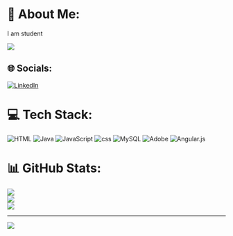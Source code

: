 # 💫 About Me:
I am student

[![](https://visitcount.itsvg.in/api?id=kalleshcbkallu&label=Profile%20Views&color=0&icon=1&pretty=false)](https://visitcount.itsvg.in)
## 🌐 Socials:
[![LinkedIn](https://img.shields.io/badge/LinkedIn-%230077B5.svg?logo=linkedin&logoColor=white)](https://linkedin.com/in/https://www.linkedin.com/in/kallesh-c-b-bb9ab32b7) 

# 💻 Tech Stack:
![HTML](https://img.shields.io/badge/html5-%23E34F26.svg?style=for-the-badge&logo=html5&logoColor=white) ![Java](https://img.shields.io/badge/java-%23ED8B00.svg?style=for-the-badge&logo=openjdk&logoColor=white) ![JavaScript](https://img.shields.io/badge/javascript-%23323330.svg?style=for-the-badge&logo=javascript&logoColor=%23F7DF1E) ![css](https://img.shields.io/badge/css3-%231572B6.svg?style=for-the-badge&logo=css3&logoColor=white) ![MySQL](https://img.shields.io/badge/mysql-4479A1.svg?style=for-the-badge&logo=mysql&logoColor=white) ![Adobe](https://img.shields.io/badge/adobe-%23FF0000.svg?style=for-the-badge&logo=adobe&logoColor=white) ![Angular.js](https://img.shields.io/badge/angular.js-%23E23237.svg?style=for-the-badge&logo=angularjs&logoColor=white)
# 📊 GitHub Stats:
![](https://github-readme-stats.vercel.app/api?username=kalleshcbkallu&theme=default&hide_border=false&include_all_commits=false&count_private=false)<br/>
![](https://github-readme-streak-stats.herokuapp.com/?user=kalleshcbkallu&theme=default&hide_border=false)<br/>
![](https://github-readme-stats.vercel.app/api/top-langs/?username=kalleshcbkallu&theme=default&hide_border=false&include_all_commits=false&count_private=false&layout=compact)

---
[![](https://visitcount.itsvg.in/api?id=kalleshcbkallu&icon=7&color=1)](https://visitcount.itsvg.in)

<!-- Proudly created with GPRM ( https://gprm.itsvg.in ) -->
